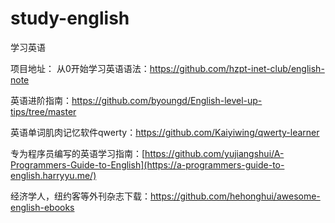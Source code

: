 # study-english
学习英语


项目地址：
从0开始学习英语语法：https://github.com/hzpt-inet-club/english-note

英语进阶指南：https://github.com/byoungd/English-level-up-tips/tree/master

英语单词肌肉记忆软件qwerty：https://github.com/Kaiyiwing/qwerty-learner

专为程序员编写的英语学习指南：[https://github.com/yujiangshui/A-Programmers-Guide-to-English](https://a-programmers-guide-to-english.harryyu.me/)

经济学人，纽约客等外刊杂志下载：https://github.com/hehonghui/awesome-english-ebooks
